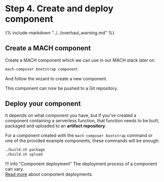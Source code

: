 # Step 4. Create and deploy component

{%
   include-markdown "../../overhaul_warning.md"
%}

## Create a MACH component

Create a MACH component which we can use in our MACH stack later on.

```bash
mach-composer bootstrap component
```

And follow the wizard to create a new component.

This component can now be pushed to a Git repository.

## Deploy your component

It depends on what component you have, but if you've created a component
containing a serverless function, that function needs to be built, packaged and
uploaded to an **artifact repository**.

For a component created with the `mach-composer bootstrap` command or one of the
provided example components, these commands will be enough:

```bash
./build.sh package
./build.sh upload
```

!!! info "Component deployment"
    The deployment process of a component can vary.<br>
    [Read more](../../concepts/deployment/components.md) about component deployments.
